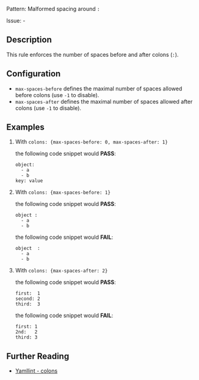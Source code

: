 Pattern: Malformed spacing around `:`

Issue: -

## Description

This rule enforces the number of spaces before and after colons (`:`).

## Configuration

-   `max-spaces-before` defines the maximal number of spaces allowed before colons (use `-1` to disable).
-   `max-spaces-after` defines the maximal number of spaces allowed after colons (use `-1` to disable).

## Examples

1.  With `colons: {max-spaces-before: 0, max-spaces-after: 1}`

    the following code snippet would **PASS**:

        object:
          - a
          - b
        key: value

2.  With `colons: {max-spaces-before: 1}`

    the following code snippet would **PASS**:

        object :
          - a
          - b

    the following code snippet would **FAIL**:

        object  :
          - a
          - b

3.  With `colons: {max-spaces-after: 2}`

    the following code snippet would **PASS**:

        first:  1
        second: 2
        third:  3

    the following code snippet would **FAIL**:

        first: 1
        2nd:   2
        third: 3

## Further Reading

* [Yamllint - colons](https://yamllint.readthedocs.io/en/stable/rules.html#module-yamllint.rules.colons)